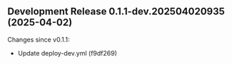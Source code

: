 ## Development Release 0.1.1-dev.202504020935 (2025-04-02)

Changes since v0.1.1:
* Update deploy-dev.yml (f9df269)
